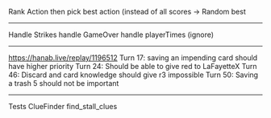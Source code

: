 Rank Action then pick best action (instead of all scores -> Random best

---
Handle Strikes
handle GameOver
handle playerTimes (ignore)

---
https://hanab.live/replay/1196512
Turn 17: saving an impending card should have higher priority
Turn 24: Should be able to give red to LaFayetteX
Turn 46: Discard and card knowledge should give r3 impossible
Turn 50: Saving a trash 5 should not be important

---
Tests
    ClueFinder
        find_stall_clues
